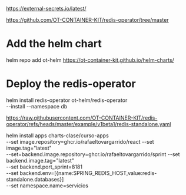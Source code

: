 https://external-secrets.io/latest/

https://github.com/OT-CONTAINER-KIT/redis-operator/tree/master

# Add the helm chart
helm repo add ot-helm https://ot-container-kit.github.io/helm-charts/

# Deploy the redis-operator

helm install redis-operator ot-helm/redis-operator \
  --install --namespace db

https://raw.githubusercontent.com/OT-CONTAINER-KIT/redis-operator/refs/heads/master/example/v1beta1/redis-standalone.yaml  

helm install  apps  charts-clase/curso-apps  \
--set image.repository=ghcr.io/rafaeltovargarrido/react  --set image.tag="latest"\
--set=backend.image.repository=ghcr.io/rafaeltovargarrido/sprint --set backend.image.tag="latest" \
--set backend.port_sprint=8181 \
--set backend.env=[{name:SPRING_REDIS_HOST,value:redis-standalone.databases}] \
--set namespace.name=servicios

